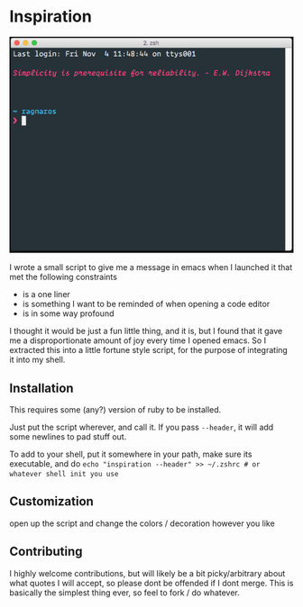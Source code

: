 # Inspiration

![Be Inspired!](screeny.png)

I wrote a small script to give me a message in emacs when I launched it that met the following constraints

 - is a one liner
 - is something I want to be reminded of when opening a code editor
 - is in some way profound

I thought it would be just a fun little thing, and it is, but I found that it gave me a disproportionate amount of joy every time I opened emacs. So I extracted this into a little fortune style script, for the purpose of integrating it into my shell.

## Installation

This requires some (any?) version of ruby to be installed.

Just put the script wherever, and call it. If you pass `--header`, it will add some newlines to pad stuff out.

To add to your shell, put it somewhere in your path, make sure its executable, and do `echo "inspiration --header" >> ~/.zshrc # or whatever shell init you use`

## Customization

open up the script and change the colors / decoration however you like

## Contributing

I highly welcome contributions, but will likely be a bit picky/arbitrary about what quotes I will accept, so please dont be offended if I dont merge. This is basically the simplest thing ever, so feel to fork / do whatever.
